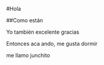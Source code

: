 #Hola

##Como están

Yo también excelente gracias

Entonces aca ando, me gusta dormir

me llamo junchito